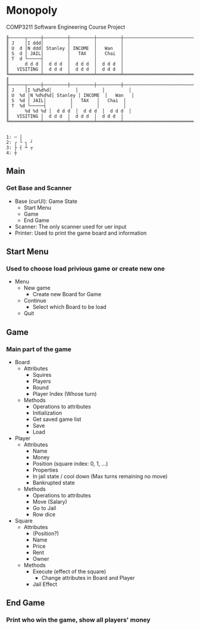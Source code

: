 # Monopoly

COMP3211 Software Engineering Course Project

```
╟──────┬─────┼─────────┼─────────┼─────────┼───────────────────────────────
║ J    │I ddd│         │         │         │
║ U  d │N ddd│ Stanley │ INCOME  │   Wan   │
║ S  d │ JAIL│         │   TAX   │   Chai  │
║ T  d └─────┤         │         │         │
║      d d d │  d d d  │  d d d  │  d d d  │
║   VISITING │  d d d  │  d d d  │  d d d  │
╚════════════╧═════════╧═════════╧═════════╧═══════════════════════════════╝
║
╟──────┬─────┼─────────┼─────────┼─────────┼───────────────────────────────
║ J    │I %d%d%d│         │         │         │
║ U  %d │N %d%d%d│ Stanley │ INCOME  │   Wan   │
║ S  %d │ JAIL│         │   TAX   │   Chai  │
║ T  %d └─────┤         │         │         │
║      %d %d %d │  d d d  │  d d d  │  d d d  │
║   VISITING │  d d d  │  d d d  │  d d d  │
╚════════════╧═════════╧═════════╧═════════╧═══════════════════════════════╝


1: ─ │
2: ┌ └ ┐ ┘
3: ├ ┤ ┴ ┬
4: ┼
```

## Main

### Get Base and Scanner

- Base (curUI): Game State
  - Start Menu
  - Game
  - End Game
- Scanner: The only scanner used for uer input
- Printer: Used to print the game board and information

## Start Menu

### Used to choose load privious game or create new one

- Menu
  - New game
    - Create new Board for Game
  - Continue
    - Select which Board to be load
  - Quit

## Game

### Main part of the game

- Board
  - Attributes
    - Squires
    - Players
    - Round
    - Player Index (Whose turn)
  - Methods
    - Operations to attributes
    - Initialization
    - Get saved game list
    - Save
    - Load
- Player
  - Attributes
    - Name
    - Money
    - Position (square index: 0, 1, ...)
    - Properties
    - In jail state / cool down (Max turns remaining no move)
    - Bankrupted state
  - Methods
    - Operations to attributes
    - Move (Salary)
    - Go to Jail
    - Row dice
- Square
  - Attributes
    - (Position?)
    - Name
    - Price
    - Rent
    - Owner
  - Methods
    - Execute (effect of the square)
      - Change attributes in Board and Player
    - Jail Effect

## End Game

### Print who win the game, show all players' money
